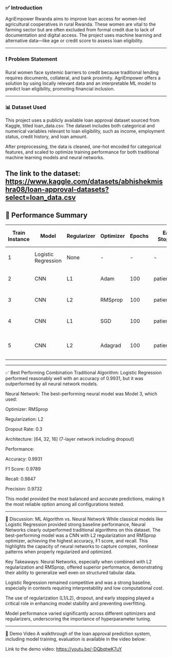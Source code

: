 
### ✅ **Introduction**

AgriEmpower Rwanda aims to improve loan access for women-led agricultural cooperatives in rural Rwanda. These women are vital to the farming sector but are often excluded from formal credit due to lack of documentation and digital access. The project uses machine learning and alternative data—like age or credit score to assess loan eligibility.

---

### ❗ **Problem Statement**

Rural women face systemic barriers to credit because traditional lending requires documents, collateral, and bank proximity. AgriEmpower offers a solution by using locally relevant data and an interpretable ML model to predict loan eligibility, promoting financial inclusion.


---

### 📊 Dataset Used

This project uses a publicly available loan approval dataset sourced from Kaggle, titled loan_data.csv. The dataset includes both categorical and numerical variables relevant to loan eligibility, such as income, employment status, credit history, and loan amount.

After preprocessing, the data is cleaned, one-hot encoded for categorical features, and scaled to optimize training performance for both traditional machine learning models and neural networks.

The link to the dataset: https://www.kaggle.com/datasets/abhishekmishra08/loan-approval-datasets?select=loan_data.csv
---

## 📌 Performance Summary




| Train Instance | Model               | Regularizer | Optimizer | Epochs | Early Stopping | Number of Layers | Dropout Rate | Accuracy | F1 Score | Recall | Precision | Notes                           |
| -------------- | ------------------- | ----------- | --------- | ------ | -------------- | ---------------- | ------------ | -------- | -------- | ------ | --------- | ------------------------------- |
| 1              | Logistic Regression | None        | -         | -      | -              | -                | -            | 0.9264   | 0.7782   | 0.7881 | 0.7686    | Baseline traditional model      |
| 2              | CNN                 | L1          | Adam      | 100    | patience=12    | 7                | 0.3          | 0.9794   | 0.9378   | 0.9458 | 0.9300    | Strong performance, L1 + Adam   |
| 3              | CNN                 | L2          | RMSprop   | 100    | patience=12    | 7                | 0.3          | 0.9931   | 0.9789   | 0.9847 | 0.9732    | Highest recall, L2 + RMSprop    |
| 4              | CNN                 | L1          | SGD       | 100    | patience=12    | 7                | 0.3          | 0.9631   | 0.8807   | 0.8322 | 0.9352    | Lower recall, good precision    |
| 5              | CNN                 | L2          | Adagrad   | 100    | patience=12    | 7                | 0.3          | 0.9856   | 0.9554   | 0.9441 | 0.9679    | High precision, stable F1 score |


---

✅ Best Performing Combination
Traditional Algorithm: Logistic Regression performed reasonably well with an accuracy of 0.9931, but it was outperformed by all neural network models.

Neural Network: The best-performing neural model was Model 3, which used:

Optimizer: RMSprop

Regularization: L2

Dropout Rate: 0.3

Architecture: [64, 32, 16] (7-layer network including dropout)

Performance:

Accuracy: 0.9931

F1 Score: 0.9789

Recall: 0.9847

Precision: 0.9732

This model provided the most balanced and accurate predictions, making it the most reliable option among all configurations tested.



---

🔬 Discussion: ML Algorithm vs. Neural Network
While classical models like Logistic Regression provided strong baseline performance, Neural Networks clearly outperformed traditional algorithms on this dataset. The best-performing model was a CNN with L2 regularization and RMSprop optimizer, achieving the highest accuracy, F1 score, and recall. This highlights the capacity of neural networks to capture complex, nonlinear patterns when properly regularized and optimized.

Key Takeaways:
Neural Networks, especially when combined with L2 regularization and RMSprop, offered superior performance, demonstrating their ability to generalize well even on structured tabular data.

Logistic Regression remained competitive and was a strong baseline, especially in contexts requiring interpretability and low computational cost.

The use of regularization (L1/L2), dropout, and early stopping played a critical role in enhancing model stability and preventing overfitting.

Model performance varied significantly across different optimizers and regularizers, underscoring the importance of hyperparameter tuning.

---

🎥 Demo Video
A walkthrough of the loan approval prediction system, including model training, evaluation is available in the video below:

Link to the demo video: https://youtu.be/-DQbqtwK7uY

